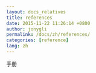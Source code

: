 ```yaml
---
layout: docs_relatives
title: references
date: 2015-11-22 11:26:14 +0800
author: jonygli
permalink: /docs/zh/references/
categories: [reference]
lang: zh
---
```


手册